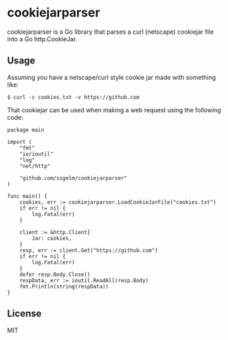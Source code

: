 # cookiejarparser

cookiejarparser is a Go library that parses a curl (netscape) cookiejar file into a Go http.CookieJar.

## Usage

Assuming you have a netscape/curl style cookie jar made with something like:
```
$ curl -c cookies.txt -v https://github.com
```
That cookiejar can be used when making a web request using the following code:
```golang
package main

import (
	"fmt"
	"io/ioutil"
	"log"
	"net/http"

	"github.com/ssgelm/cookiejarparser"
)

func main() {
	cookies, err := cookiejarparser.LoadCookieJarFile("cookies.txt")
	if err != nil {
		log.Fatal(err)
	}

	client := &http.Client{
		Jar: cookies,
	}
	resp, err := client.Get("https://github.com")
	if err != nil {
		log.Fatal(err)
	}
	defer resp.Body.Close()
	respData, err := ioutil.ReadAll(resp.Body)
	fmt.Println(string(respData))
}
```

## License

MIT
